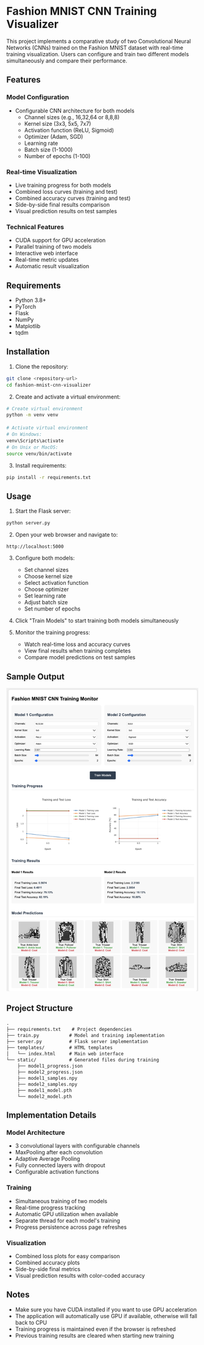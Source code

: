 # Fashion MNIST CNN Training Visualizer

This project implements a comparative study of two Convolutional Neural Networks (CNNs) trained on the Fashion MNIST dataset with real-time training visualization. Users can configure and train two different models simultaneously and compare their performance.

## Features

### Model Configuration
- Configurable CNN architecture for both models
  - Channel sizes (e.g., 16,32,64 or 8,8,8)
  - Kernel size (3x3, 5x5, 7x7)
  - Activation function (ReLU, Sigmoid)
  - Optimizer (Adam, SGD)
  - Learning rate
  - Batch size (1-1000)
  - Number of epochs (1-100)

### Real-time Visualization
- Live training progress for both models
- Combined loss curves (training and test)
- Combined accuracy curves (training and test)
- Side-by-side final results comparison
- Visual prediction results on test samples

### Technical Features
- CUDA support for GPU acceleration
- Parallel training of two models
- Interactive web interface
- Real-time metric updates
- Automatic result visualization

## Requirements

- Python 3.8+
- PyTorch
- Flask
- NumPy
- Matplotlib
- tqdm

## Installation

1. Clone the repository:
```bash
git clone <repository-url>
cd fashion-mnist-cnn-visualizer
```

2. Create and activate a virtual environment:
```bash
# Create virtual environment
python -m venv venv

# Activate virtual environment
# On Windows:
venv\Scripts\activate
# On Unix or MacOS:
source venv/bin/activate
```

3. Install requirements:
```bash
pip install -r requirements.txt
```

## Usage

1. Start the Flask server:
```bash
python server.py
```

2. Open your web browser and navigate to:
```
http://localhost:5000
```

3. Configure both models:
   - Set channel sizes
   - Choose kernel size
   - Select activation function
   - Choose optimizer
   - Set learning rate
   - Adjust batch size
   - Set number of epochs

4. Click "Train Models" to start training both models simultaneously

5. Monitor the training progress:
   - Watch real-time loss and accuracy curves
   - View final results when training completes
   - Compare model predictions on test samples

## Sample Output

![Sample Output](./sample_output.png)

## Project Structure
```
.
├── requirements.txt    # Project dependencies
├── train.py           # Model and training implementation
├── server.py          # Flask server implementation
├── templates/         # HTML templates
│   └── index.html     # Main web interface
└── static/            # Generated files during training
    ├── model1_progress.json
    ├── model2_progress.json
    ├── model1_samples.npy
    ├── model2_samples.npy
    ├── model1_model.pth
    └── model2_model.pth
```

## Implementation Details

### Model Architecture
- 3 convolutional layers with configurable channels
- MaxPooling after each convolution
- Adaptive Average Pooling
- Fully connected layers with dropout
- Configurable activation functions

### Training
- Simultaneous training of two models
- Real-time progress tracking
- Automatic GPU utilization when available
- Separate thread for each model's training
- Progress persistence across page refreshes

### Visualization
- Combined loss plots for easy comparison
- Combined accuracy plots
- Side-by-side final metrics
- Visual prediction results with color-coded accuracy

## Notes
- Make sure you have CUDA installed if you want to use GPU acceleration
- The application will automatically use GPU if available, otherwise will fall back to CPU
- Training progress is maintained even if the browser is refreshed
- Previous training results are cleared when starting new training
